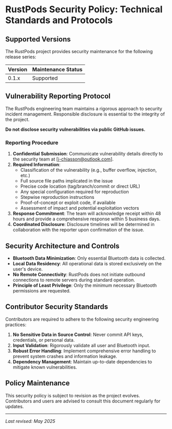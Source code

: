 # RustPods Security Policy: Technical Standards and Protocols

## Supported Versions

The RustPods project provides security maintenance for the following release series:

| Version | Maintenance Status    |
| ------- | -------------------- |
| 0.1.x   | Supported            |

## Vulnerability Reporting Protocol

The RustPods engineering team maintains a rigorous approach to security incident management. Responsible disclosure is essential to the integrity of the project.

**Do not disclose security vulnerabilities via public GitHub issues.**

### Reporting Procedure

1. **Confidential Submission**: Communicate vulnerability details directly to the security team at [j-chiasson@outlook.com].
2. **Required Information**:
   - Classification of the vulnerability (e.g., buffer overflow, injection, etc.)
   - Full source file paths implicated in the issue
   - Precise code location (tag/branch/commit or direct URL)
   - Any special configuration required for reproduction
   - Stepwise reproduction instructions
   - Proof-of-concept or exploit code, if available
   - Assessment of impact and potential exploitation vectors
3. **Response Commitment**: The team will acknowledge receipt within 48 hours and provide a comprehensive response within 5 business days.
4. **Coordinated Disclosure**: Disclosure timelines will be determined in collaboration with the reporter upon confirmation of the issue.

## Security Architecture and Controls

- **Bluetooth Data Minimization**: Only essential Bluetooth data is collected.
- **Local Data Residency**: All operational data is stored exclusively on the user's device.
- **No Remote Connectivity**: RustPods does not initiate outbound connections to remote servers during standard operation.
- **Principle of Least Privilege**: Only the minimum necessary Bluetooth permissions are requested.

## Contributor Security Standards

Contributors are required to adhere to the following security engineering practices:

1. **No Sensitive Data in Source Control**: Never commit API keys, credentials, or personal data.
2. **Input Validation**: Rigorously validate all user and Bluetooth input.
3. **Robust Error Handling**: Implement comprehensive error handling to prevent system crashes and information leakage.
4. **Dependency Management**: Maintain up-to-date dependencies to mitigate known vulnerabilities.

## Policy Maintenance

This security policy is subject to revision as the project evolves. Contributors and users are advised to consult this document regularly for updates.

---

_Last revised: May 2025_ 